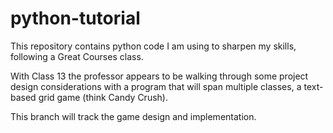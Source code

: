# python-tutorial
This repository contains python code I am using to sharpen my skills, following a Great Courses class.

With Class 13 the professor appears to be walking through some project design considerations with a program that will span multiple classes, a text-based grid game (think Candy Crush).

This branch will track the game design and implementation.
